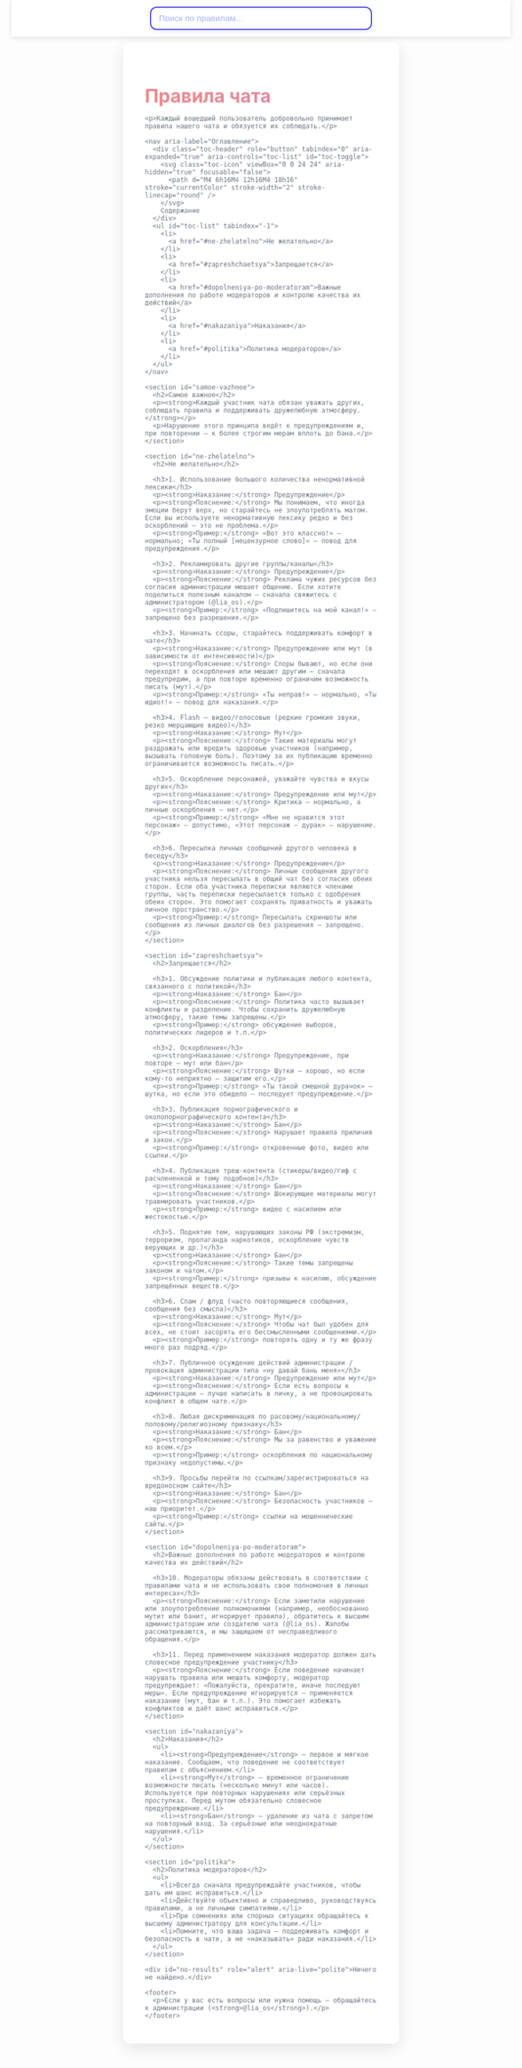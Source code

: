 <!DOCTYPE html>
<html lang="ru">

<head>
  <meta charset="UTF-8" />
  <meta name="viewport" content="width=device-width, initial-scale=1" />
  <title>Правила чата</title>
  <meta name="description" content="Правила чата: соблюдение, модерация, наказания, политика." />
  <meta name="keywords" content="чат, правила, модерация, наказания, политика" />
  <link rel="preconnect" href="https://fonts.googleapis.com" crossorigin />
  <link rel="preconnect" href="https://fonts.gstatic.com" crossorigin />
  <link href="https://fonts.googleapis.com/css2?family=Inter:wght@400;600;700&family=Roboto+Slab:wght@700&display=swap" rel="stylesheet" />
  <style>
    html {
      scroll-behavior: smooth;
    }

    body {
      font-family: 'Inter', -apple-system, BlinkMacSystemFont, 'Segoe UI', Roboto, 'Helvetica Neue', Arial, sans-serif;
      margin: 0;
      line-height: 1.6;
      color: #222;
      background: linear-gradient(135deg, #667eea 0%, #764ba2 50%, #f093fb 100%);
      min-height: 100vh;
      padding-top: 72px;
      box-sizing: border-box;
      display: flex;
      justify-content: center;
      -webkit-font-smoothing: antialiased;
      -moz-osx-font-smoothing: grayscale;
      overflow-x: hidden;
    }

    #search-container {
      position: fixed;
      top: 0;
      left: 50%;
      transform: translateX(-50%);
      background: rgba(255 255 255 / 0.95);
      backdrop-filter: blur(12px);
      max-width: 900px;
      width: 100%;
      padding: 12px 20px;
      box-sizing: border-box;
      display: flex;
      justify-content: center;
      align-items: center;
      z-index: 9999;
      box-shadow: 0 2px 8px rgba(0, 0, 0, 0.12);
      user-select: none;
    }

    #search-input {
      width: 100%;
      max-width: 400px;
      padding: 10px 40px 10px 14px;
      font-size: 1.1em;
      border: 2px solid #4f46e5;
      border-radius: 12px;
      outline-offset: 2px;
      transition: border-color 0.3s ease;
      font-family: 'Inter', sans-serif;
      color: #2c2f48;
      background: #fefefe;
      box-shadow: 0 2px 8px rgba(79, 70, 229, 0.15);
      position: relative;
    }

    #search-input::placeholder {
      color: #a5b4fc;
    }

    #search-input:focus {
      border-color: #6366f1;
      box-shadow: 0 0 8px #6366f1;
      background: #fff;
    }

    #clear-button {
      position: absolute;
      right: 30px;
      background: transparent;
      border: none;
      cursor: pointer;
      font-size: 1.5em;
      color: #4f46e5;
      padding: 0;
      line-height: 1;
      user-select: none;
      display: none;
      transition: color 0.3s ease;
      z-index: 10;
    }

    #clear-button:hover,
    #clear-button:focus {
      color: #6366f1;
      outline: none;
    }

    main {
      background: rgba(255, 255, 255, 0.95);
      backdrop-filter: blur(12px);
      border-radius: 12px;
      box-shadow: 0 8px 30px rgba(0, 0, 0, 0.15);
      max-width: 900px;
      width: 100%;
      padding: 30px 40px;
      box-sizing: border-box;
      color: #374151;
      animation: slideUpScale 0.6s cubic-bezier(0.34, 1.56, 0.64, 1);
      user-select: text;
      outline-offset: 4px;
    }

    @keyframes slideUpScale {
      from {
        opacity: 0;
        transform: translateY(15px) scale(0.95);
      }

      to {
        opacity: 1;
        transform: translateY(0) scale(1);
      }
    }

    /* Анимация градиента для h1 */
    @keyframes rainbowGradient {
      0% {
        background-position: 0% 50%;
      }

      50% {
        background-position: 100% 50%;
      }

      100% {
        background-position: 0% 50%;
      }
    }

    h1 {
      font-family: 'Roboto Slab', serif;
      font-size: 2.4em;
      margin-bottom: 0.4em;
      display: block;
      color: transparent;
      background: linear-gradient(270deg, #ff6b6b, #fbc531, #4cd137, #00a8ff, #9c88ff, #ff6b6b);
      background-size: 1200% 1200%;
      -webkit-background-clip: text;
      background-clip: text;
      animation: rainbowGradient 10s ease infinite;
      text-shadow: 0 1px 3px rgba(0, 0, 0, 0.1);
      user-select: none;
    }

    /* Красивый текст под h1 */
    main > p:first-of-type {
      font-family: 'Inter', sans-serif;
      font-size: 1.2em;
      color: #2c2f48;
      margin-top: 0;
      margin-bottom: 2em;
      max-width: 700px;
      line-height: 1.5;
      user-select: text;
    }

    /* Убираем svg иконки из h2 и h3 */
    h2 svg,
    h3 svg {
      display: none !important;
    }

    /* Убираем flex и gap у h2 и h3 */
    h2,
    h3 {
      display: block;
      margin-top: 48px;
      margin-bottom: 14px;
      font-weight: 700;
      font-size: 1.5em;
      user-select: none;
      text-shadow: 0 0 1px rgba(79, 70, 229, 0.3);
      opacity: 0;
      transform: translateY(20px);
      transition: opacity 0.6s ease, transform 0.6s ease;
      cursor: default;
      background: linear-gradient(270deg, #7c3aed, #a78bfa);
      background-size: 600% 600%;
      -webkit-background-clip: text;
      background-clip: text;
      color: transparent;
      animation: rainbowGradient 15s ease infinite;
    }

    h3 {
      margin-top: 28px;
      margin-bottom: 8px;
      font-weight: 600;
      font-size: 1.15em;
      opacity: 0;
      transform: translateY(20px);
      transition: opacity 0.6s ease, transform 0.6s ease;
      user-select: none;
      cursor: default;
      background: linear-gradient(270deg, #5b21b6, #c4b5fd);
      background-size: 600% 600%;
      -webkit-background-clip: text;
      background-clip: text;
      color: transparent;
      animation: rainbowGradient 15s ease infinite;
    }

    h2.visible,
    h3.visible {
      opacity: 1;
      transform: translateY(0);
    }

    /* Убираем иконки из оглавления */
    nav ul li svg {
      display: none !important;
    }

    /* Иконка в заголовке оглавления с анимацией */
    .toc-header {
      display: flex;
      align-items: center;
      gap: 8px;
      font-weight: 700;
      font-size: 1.3em;
      color: #4f46e5;
      cursor: pointer;
      padding: 8px 12px;
      border-radius: 10px;
      background: linear-gradient(270deg, #c7d2fe, #a5b4fc, #c7d2fe);
      background-size: 600% 600%;
      animation: rainbowGradient 15s ease infinite;
      box-shadow:
        inset 0 1px 0 rgba(255 255 255 / 0.6),
        0 4px 8px rgba(79, 70, 229, 0.2);
      transition:
        background 0.3s ease,
        color 0.3s ease,
        box-shadow 0.3s ease;
      user-select: none;
      max-width: 100%;
      user-select: none;
      outline-offset: 4px;
    }

    .toc-header:hover,
    .toc-header:focus {
      background: linear-gradient(270deg, #a5b4fc, #6366f1, #a5b4fc);
      color: #e0e7ff;
      outline: none;
      box-shadow:
        inset 0 1px 0 rgba(255 255 255 / 0.9),
        0 6px 15px rgba(55, 48, 163, 0.5);
    }

    nav ul {
      padding-left: 0;
      list-style: none;
      margin-top: 12px;
      max-height: 500px;
      overflow: hidden;
      transition: max-height 0.4s cubic-bezier(0.4, 0, 0.2, 1);
    }

    nav ul.collapsed {
      max-height: 0;
      margin-top: 0;
      padding-top: 0;
      padding-bottom: 0;
      overflow: hidden;
      transition: max-height 0.4s cubic-bezier(0.4, 0, 0.2, 1);
    }

    nav ul li {
      margin-bottom: 12px;
      display: flex;
      align-items: center;
      gap: 0;
      padding-left: 0;
      border-left: 3px solid transparent;
      transition: border-color 0.3s ease;
    }

    nav ul li:hover,
    nav ul li:focus-within {
      border-left-color: #4f46e5;
      background: rgba(79, 70, 229, 0.1);
      border-radius: 6px;
    }

    nav ul li a {
      text-decoration: none;
      color: #4f46e5;
      font-weight: 600;
      font-size: 1.05em;
      transition: color 0.3s;
      flex-grow: 1;
      font-family: 'Inter', sans-serif;
      user-select: none;
      background: linear-gradient(270deg, #7c3aed, #a78bfa);
      background-size: 600% 600%;
      -webkit-background-clip: text;
      background-clip: text;
      color: transparent;
      animation: rainbowGradient 15s ease infinite;
    }

    nav ul li a:hover,
    nav ul li a:focus {
      color: #3730a3;
      outline: none;
      text-decoration: underline;
      background: none;
    }

    p {
      font-family: 'Inter', sans-serif;
      margin-bottom: 1.2em;
      font-size: 1.05em;
      color: #4b5563;
      letter-spacing: 0.02em;
      opacity: 0;
      transform: translateY(20px);
      transition: opacity 0.6s ease, transform 0.6s ease;
      user-select: text;
    }

    p.visible {
      opacity: 1;
      transform: translateY(0);
    }

    ul {
      font-family: 'Inter', sans-serif;
      padding-left: 1.4em;
      margin-bottom: 1.5em;
      color: #4b5563;
      font-size: 1.05em;
      letter-spacing: 0.02em;
      opacity: 0;
      transform: translateY(20px);
      transition: opacity 0.6s ease, transform 0.6s ease;
      user-select: text;
    }

    ul.visible {
      opacity: 1;
      transform: translateY(0);
    }

    ul li {
      margin-bottom: 0.8em;
    }

    strong {
      font-family: 'Inter', sans-serif;
      color: #1e293b;
      font-weight: 700;
    }

    em {
      font-family: 'Inter', sans-serif;
      color: #6b7280;
      font-style: italic;
    }

    footer {
      font-family: 'Inter', sans-serif;
      margin-top: 40px;
      font-size: 0.9em;
      color: #6b7280;
      text-align: center;
      user-select: none;
      letter-spacing: 0.02em;
    }

    mark {
      background-color: #a5b4fc;
      color: #1e293b;
      font-weight: 700;
      border-radius: 3px;
      padding: 0 2px;
    }

    #no-results {
      font-family: 'Inter', sans-serif;
      text-align: center;
      color: #9ca3af;
      font-size: 1.1em;
      margin-top: 20px;
      display: none;
      user-select: none;
    }

    #back-to-top {
      position: fixed;
      bottom: 30px;
      right: 30px;
      background: #4f46e5;
      color: white;
      border: none;
      border-radius: 50%;
      width: 44px;
      height: 44px;
      cursor: pointer;
      box-shadow: 0 4px 12px rgba(79, 70, 229, 0.4);
      font-size: 24px;
      display: none;
      align-items: center;
      justify-content: center;
      z-index: 10000;
      user-select: none;
      transition: background-color 0.3s ease;
    }

    #back-to-top:hover,
    #back-to-top:focus {
      background-color: #6366f1;
      outline: none;
    }

    /* Анимация иконки оглавления */
    @keyframes icon-spin {
      0% {
        transform: rotate(0deg);
      }

      50% {
        transform: rotate(15deg);
      }

      100% {
        transform: rotate(0deg);
      }
    }

    .toc-icon {
      width: 24px;
      height: 24px;
      fill: #4f46e5;
      animation: icon-spin 3s ease-in-out infinite;
      user-select: none;
      flex-shrink: 0;
    }

    @media (max-width: 700px) {
      body {
        margin: 10px;
        padding: 0;
      }

      main {
        padding: 20px 24px;
      }

      h1 {
        font-size: 1.9em;
      }

      h2 {
        font-size: 1.3em;
      }

      h3 {
        font-size: 1.1em;
      }

      nav {
        padding: 15px 18px;
      }

      #search-input {
        max-width: 100%;
        font-size: 1em;
        padding-right: 36px;
      }

      #clear-button {
        right: 10px;
      }

      #back-to-top {
        bottom: 20px;
        right: 20px;
        width: 40px;
        height: 40px;
        font-size: 20px;
      }
    }
  </style>
</head>

<body>
  <div id="search-container">
    <input type="search" id="search-input" aria-label="Поиск по правилам" placeholder="Поиск по правилам..." autocomplete="off" spellcheck="false" />
    <button id="clear-button" aria-label="Очистить поиск" title="Очистить поиск">&times;</button>
  </div>

  <main id="main-content" tabindex="-1">
    <h1>Правила чата</h1>

    <p>Каждый вошедший пользователь добровольно принимает правила нашего чата и обязуется их соблюдать.</p>

    <nav aria-label="Оглавление">
      <div class="toc-header" role="button" tabindex="0" aria-expanded="true" aria-controls="toc-list" id="toc-toggle">
        <svg class="toc-icon" viewBox="0 0 24 24" aria-hidden="true" focusable="false">
          <path d="M4 6h16M4 12h16M4 18h16" stroke="currentColor" stroke-width="2" stroke-linecap="round" />
        </svg>
        Содержание
      </div>
      <ul id="toc-list" tabindex="-1">
        <li>
          <a href="#ne-zhelatelno">Не желательно</a>
        </li>
        <li>
          <a href="#zapreshchaetsya">Запрещается</a>
        </li>
        <li>
          <a href="#dopolneniya-po-moderatoram">Важные дополнения по работе модераторов и контролю качества их действий</a>
        </li>
        <li>
          <a href="#nakazaniya">Наказания</a>
        </li>
        <li>
          <a href="#politika">Политика модераторов</a>
        </li>
      </ul>
    </nav>

    <section id="samoe-vazhnoe">
      <h2>Самое важное</h2>
      <p><strong>Каждый участник чата обязан уважать других, соблюдать правила и поддерживать дружелюбную атмосферу.</strong></p>
      <p>Нарушение этого принципа ведёт к предупреждениям и, при повторении — к более строгим мерам вплоть до бана.</p>
    </section>

    <section id="ne-zhelatelno">
      <h2>Не желательно</h2>

      <h3>1. Использование большого количества ненормативной лексики</h3>
      <p><strong>Наказание:</strong> Предупреждение</p>
      <p><strong>Пояснение:</strong> Мы понимаем, что иногда эмоции берут верх, но старайтесь не злоупотреблять матом. Если вы используете ненормативную лексику редко и без оскорблений — это не проблема.</p>
      <p><strong>Пример:</strong> «Вот это классно!» — нормально; «Ты полный [нецензурное слово]» — повод для предупреждения.</p>

      <h3>2. Рекламировать другие группы/каналы</h3>
      <p><strong>Наказание:</strong> Предупреждение</p>
      <p><strong>Пояснение:</strong> Реклама чужих ресурсов без согласия администрации мешает общению. Если хотите поделиться полезным каналом — сначала свяжитесь с администратором (@lia_os).</p>
      <p><strong>Пример:</strong> «Подпишитесь на мой канал!» — запрещено без разрешения.</p>

      <h3>3. Начинать ссоры, старайтесь поддерживать комфорт в чате</h3>
      <p><strong>Наказание:</strong> Предупреждение или мут (в зависимости от интенсивности)</p>
      <p><strong>Пояснение:</strong> Споры бывают, но если они переходят в оскорбления или мешают другим — сначала предупредим, а при повторе временно ограничим возможность писать (мут).</p>
      <p><strong>Пример:</strong> «Ты неправ!» — нормально, «Ты идиот!» — повод для наказания.</p>

      <h3>4. Flash — видео/голосовые (редкие громкие звуки, резко мерцающие видео)</h3>
      <p><strong>Наказание:</strong> Мут</p>
      <p><strong>Пояснение:</strong> Такие материалы могут раздражать или вредить здоровью участников (например, вызывать головную боль). Поэтому за их публикацию временно ограничивается возможность писать.</p>

      <h3>5. Оскорбление персонажей, уважайте чувства и вкусы других</h3>
      <p><strong>Наказание:</strong> Предупреждение или мут</p>
      <p><strong>Пояснение:</strong> Критика — нормально, а личные оскорбления — нет.</p>
      <p><strong>Пример:</strong> «Мне не нравится этот персонаж» — допустимо, «Этот персонаж — дурак» — нарушение.</p>

      <h3>6. Пересылка личных сообщений другого человека в беседу</h3>
      <p><strong>Наказание:</strong> Предупреждение</p>
      <p><strong>Пояснение:</strong> Личные сообщения другого участника нельзя пересылать в общий чат без согласия обеих сторон. Если оба участника переписки являются членами группы, часть переписки пересылается только с одобрения обеих сторон. Это помогает сохранять приватность и уважать личное пространство.</p>
      <p><strong>Пример:</strong> Пересылать скриншоты или сообщения из личных диалогов без разрешения — запрещено.</p>
    </section>

    <section id="zapreshchaetsya">
      <h2>Запрещается</h2>

      <h3>1. Обсуждение политики и публикация любого контента, связанного с политикой</h3>
      <p><strong>Наказание:</strong> Бан</p>
      <p><strong>Пояснение:</strong> Политика часто вызывает конфликты и разделение. Чтобы сохранить дружелюбную атмосферу, такие темы запрещены.</p>
      <p><strong>Пример:</strong> обсуждение выборов, политических лидеров и т.п.</p>

      <h3>2. Оскорбления</h3>
      <p><strong>Наказание:</strong> Предупреждение, при повторе — мут или бан</p>
      <p><strong>Пояснение:</strong> Шутки — хорошо, но если кому-то неприятно — защитим его.</p>
      <p><strong>Пример:</strong> «Ты такой смешной дурачок» — шутка, но если это обидело — последует предупреждение.</p>

      <h3>3. Публикация порнографического и околопорнографического контента</h3>
      <p><strong>Наказание:</strong> Бан</p>
      <p><strong>Пояснение:</strong> Нарушает правила приличия и закон.</p>
      <p><strong>Пример:</strong> откровенные фото, видео или ссылки.</p>

      <h3>4. Публикация треш-контента (стикеры/видео/гиф с расчлененкой и тому подобное)</h3>
      <p><strong>Наказание:</strong> Бан</p>
      <p><strong>Пояснение:</strong> Шокирующие материалы могут травмировать участников.</p>
      <p><strong>Пример:</strong> видео с насилием или жестокостью.</p>

      <h3>5. Поднятие тем, нарушающих законы РФ (экстремизм, терроризм, пропаганда наркотиков, оскорбление чувств верующих и др.)</h3>
      <p><strong>Наказание:</strong> Бан</p>
      <p><strong>Пояснение:</strong> Такие темы запрещены законом и чатом.</p>
      <p><strong>Пример:</strong> призывы к насилию, обсуждение запрещённых веществ.</p>

      <h3>6. Спам / флуд (часто повторяющиеся сообщения, сообщения без смысла)</h3>
      <p><strong>Наказание:</strong> Мут</p>
      <p><strong>Пояснение:</strong> Чтобы чат был удобен для всех, не стоит засорять его бессмысленными сообщениями.</p>
      <p><strong>Пример:</strong> повторять одну и ту же фразу много раз подряд.</p>

      <h3>7. Публичное осуждение действий администрации / провокация администрации типа «ну давай бань меня»</h3>
      <p><strong>Наказание:</strong> Предупреждение или мут</p>
      <p><strong>Пояснение:</strong> Если есть вопросы к администрации — лучше написать в личку, а не провоцировать конфликт в общем чате.</p>

      <h3>8. Любая дискриминация по расовому/национальному/половому/религиозному признаку</h3>
      <p><strong>Наказание:</strong> Бан</p>
      <p><strong>Пояснение:</strong> Мы за равенство и уважение ко всем.</p>
      <p><strong>Пример:</strong> оскорбления по национальному признаку недопустимы.</p>

      <h3>9. Просьбы перейти по ссылкам/зарегистрироваться на вредоносном сайте</h3>
      <p><strong>Наказание:</strong> Бан</p>
      <p><strong>Пояснение:</strong> Безопасность участников — наш приоритет.</p>
      <p><strong>Пример:</strong> ссылки на мошеннические сайты.</p>
    </section>

    <section id="dopolneniya-po-moderatoram">
      <h2>Важные дополнения по работе модераторов и контролю качества их действий</h2>

      <h3>10. Модераторы обязаны действовать в соответствии с правилами чата и не использовать свои полномочия в личных интересах</h3>
      <p><strong>Пояснение:</strong> Если заметили нарушение или злоупотребление полномочиями (например, необоснованно мутит или банит, игнорирует правила), обратитесь к высшим администраторам или создателю чата (@lia_os). Жалобы рассматриваются, и мы защищаем от несправедливого обращения.</p>

      <h3>11. Перед применением наказания модератор должен дать словесное предупреждение участнику</h3>
      <p><strong>Пояснение:</strong> Если поведение начинает нарушать правила или мешать комфорту, модератор предупреждает: «Пожалуйста, прекратите, иначе последуют меры». Если предупреждение игнорируется — применяется наказание (мут, бан и т.п.). Это помогает избежать конфликтов и даёт шанс исправиться.</p>
    </section>

    <section id="nakazaniya">
      <h2>Наказания</h2>
      <ul>
        <li><strong>Предупреждение</strong> — первое и мягкое наказание. Сообщаем, что поведение не соответствует правилам с объяснением.</li>
        <li><strong>Мут</strong> — временное ограничение возможности писать (несколько минут или часов). Используется при повторных нарушениях или серьёзных проступках. Перед мутом обязательно словесное предупреждение.</li>
        <li><strong>Бан</strong> — удаление из чата с запретом на повторный вход. За серьёзные или неоднократные нарушения.</li>
      </ul>
    </section>

    <section id="politika">
      <h2>Политика модераторов</h2>
      <ul>
        <li>Всегда сначала предупреждайте участников, чтобы дать им шанс исправиться.</li>
        <li>Действуйте объективно и справедливо, руководствуясь правилами, а не личными симпатиями.</li>
        <li>При сомнениях или спорных ситуациях обращайтесь к высшему администратору для консультации.</li>
        <li>Помните, что ваша задача — поддерживать комфорт и безопасность в чате, а не «наказывать» ради наказания.</li>
      </ul>
    </section>

    <div id="no-results" role="alert" aria-live="polite">Ничего не найдено.</div>

    <footer>
      <p>Если у вас есть вопросы или нужна помощь — обращайтесь к администрации (<strong>@lia_os</strong>).</p>
    </footer>
  </main>

  <button id="back-to-top" aria-label="Наверх" title="Наверх" type="button">&#8679;</button>

  <script>
    (function () {
      const toggle = document.getElementById('toc-toggle');
      const list = document.getElementById('toc-list');

      function setCollapsed(collapsed) {
        if (collapsed) {
          list.classList.add('collapsed');
          toggle.setAttribute('aria-expanded', 'false');
        } else {
          list.classList.remove('collapsed');
          toggle.setAttribute('aria-expanded', 'true');
        }
      }

      setCollapsed(false);

      toggle.addEventListener('click', () => {
        const isCollapsed = list.classList.contains('collapsed');
        setCollapsed(!isCollapsed);
      });

      toggle.addEventListener('keydown', (e) => {
        if (e.key === 'Enter' || e.key === ' ') {
          e.preventDefault();
          toggle.click();
        }
      });

      list.querySelectorAll('a').forEach(link => {
        link.addEventListener('click', e => {
          e.preventDefault();
          const targetId = link.getAttribute('href').substring(1);
          const target = document.getElementById(targetId);
          if (target) {
            target.focus({ preventScroll: true });
            window.scrollTo({
              top: target.getBoundingClientRect().top + window.pageYOffset - 60,
              behavior: 'smooth'
            });
          }
        });
      });
    })();

    document.addEventListener('DOMContentLoaded', () => {
      const elements = document.querySelectorAll('h2, h3, p, ul');
      const observer = new IntersectionObserver((entries, obs) => {
        entries.forEach(entry => {
          if (entry.isIntersecting) {
            entry.target.classList.add('visible');
            obs.unobserve(entry.target);
          }
        });
      }, {
        threshold: 0.15
      });

      elements.forEach(el => {
        observer.observe(el);
      });
    });

    document.addEventListener('DOMContentLoaded', () => {
      const searchInput = document.getElementById('search-input');
      const mainContent = document.getElementById('main-content');
      const noResults = document.getElementById('no-results');
      const clearButton = document.getElementById('clear-button');

      function clearHighlights(element) {
        const marks = element.querySelectorAll('mark');
        marks.forEach(mark => {
          const parent = mark.parentNode;
          parent.replaceChild(document.createTextNode(mark.textContent), mark);
          parent.normalize();
        });
      }

      function highlightText(node, query) {
        if (node.nodeType === 3) {
          const val = node.nodeValue;
          const valLower = val.toLowerCase();
          const queryLower = query.toLowerCase();
          let index = valLower.indexOf(queryLower);
          if (index >= 0) {
            const frag = document.createDocumentFragment();
            let lastIndex = 0;
            while (index >= 0) {
              if (index > lastIndex) {
                frag.appendChild(document.createTextNode(val.substring(lastIndex, index)));
              }
              const mark = document.createElement('mark');
              mark.textContent = val.substring(index, index + query.length);
              frag.appendChild(mark);
              lastIndex = index + query.length;
              index = valLower.indexOf(queryLower, lastIndex);
            }
            if (lastIndex < val.length) {
              frag.appendChild(document.createTextNode(val.substring(lastIndex)));
            }
            node.parentNode.replaceChild(frag, node);
            return 1;
          }
        } else if (node.nodeType === 1 && node.childNodes && !['SCRIPT', 'STYLE', 'MARK'].includes(node.tagName)) {
          for (let i = 0; i < node.childNodes.length; i++) {
            i += highlightText(node.childNodes[i], query);
          }
        }
        return 0;
      }

      function showAll() {
        const sections = mainContent.querySelectorAll('section');
        sections.forEach(section => {
          section.style.display = '';
        });
        const introParagraphs = Array.from(mainContent.children).filter(el =>
          el.tagName === 'P' && !el.closest('section')
        );
        introParagraphs.forEach(p => {
          p.style.display = '';
        });
        noResults.style.display = 'none';
      }

      function doSearch() {
        const query = searchInput.value.trim();
        clearHighlights(mainContent);

        if (query.length < 2) {
          showAll();
          clearButton.style.display = query.length > 0 ? 'inline' : 'none';
          noResults.style.display = 'none';
          return;
        }

        clearButton.style.display = 'inline';

        const sections = mainContent.querySelectorAll('section');
        let anyMatch = false;

        sections.forEach(section => {
          const text = section.textContent.toLowerCase();
          if (text.includes(query.toLowerCase())) {
            highlightText(section, query);
            section.style.display = '';
            anyMatch = true;
          } else {
            section.style.display = 'none';
          }
        });

        const introParagraphs = Array.from(mainContent.children).filter(el =>
          el.tagName === 'P' && !el.closest('section')
        );
        introParagraphs.forEach(p => {
          const text = p.textContent.toLowerCase();
          if (text.includes(query.toLowerCase())) {
            highlightText(p, query);
            p.style.display = '';
            anyMatch = true;
          } else {
            p.style.display = 'none';
          }
        });

        noResults.style.display = anyMatch ? 'none' : 'block';
      }

      let debounceTimeout;
      searchInput.addEventListener('input', () => {
        clearTimeout(debounceTimeout);
        debounceTimeout = setTimeout(doSearch, 250);
      });

      clearButton.addEventListener('click', () => {
        searchInput.value = '';
        clearButton.style.display = 'none';
        clearHighlights(mainContent);
        showAll();
        searchInput.focus();
      });

      clearButton.style.display = 'none';
    });

    document.addEventListener('DOMContentLoaded', () => {
      const btn = document.getElementById('back-to-top');

      window.addEventListener('scroll', () => {
        if (window.pageYOffset > 300) {
          btn.style.display = 'flex';
        } else {
          btn.style.display = 'none';
        }
      });

      btn.addEventListener('click', () => {
        window.scrollTo({
          top: 0,
          behavior: 'smooth'
        });
        document.getElementById('search-input').focus();
      });
    });
  </script>
</body>

</html>
